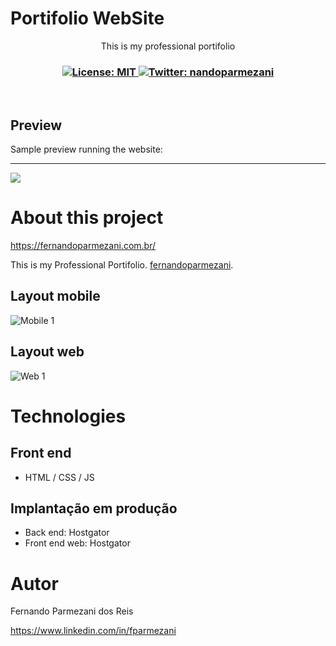 # Portifolio WebSite
<p align="center">This is my professional portifolio</p>
<h3 align="center">
  <a href="https://github.com/fparmezani/portifolio/blob/main/LICENSE" target="_blank">
    <img alt="License: MIT" src="https://img.shields.io/badge/License-MIT-yellow.svg" />
  </a>
  <a href="https://twitter.com/nandoparmezani" target="_blank">
    <img alt="Twitter: nandoparmezani" src="https://img.shields.io/twitter/follow/nandoparmezani.svg?style=social" />
  </a>
</h3>

<br />

## Preview

Sample preview running the website:
<hr/>
<img src="https://raw.githubusercontent.com/gist/fparmezani/70b863d26c7abfb935b5cd15f68b98e7/raw/5a4157383081c6ea1766e3af406f44bf347ed2cc/portifolio.svg">

# About this project

https://fernandoparmezani.com.br/

This is my Professional Portifolio.
[fernandoparmezani](https://fernandoparmezani.com.br "Site do Fernando Parmezani").


## Layout mobile
![Mobile 1](https://raw.githubusercontent.com/gist/fparmezani/c8b9c1207f8e6057d3f9b33c8c6fd987/raw/4078bd9519bc02fc3c8cd7804f5c5160ee89c75b/mobile-portifolio.svg) 

## Layout web
![Web 1](https://raw.githubusercontent.com/gist/fparmezani/70b863d26c7abfb935b5cd15f68b98e7/raw/5a4157383081c6ea1766e3af406f44bf347ed2cc/portifolio.svg)


# Technologies
## Front end
- HTML / CSS / JS 

## Implantação em produção
- Back end: Hostgator
- Front end web: Hostgator

# Autor

Fernando Parmezani dos Reis

https://www.linkedin.com/in/fparmezani


